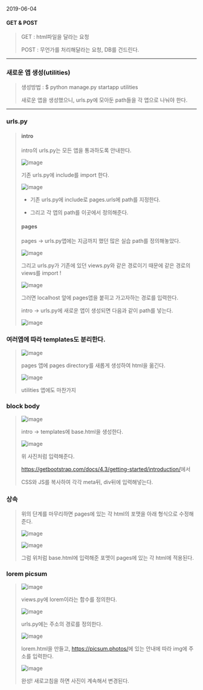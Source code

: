 2019-06-04

#### GET & POST

> GET : html파일을 달라는 요청
>
> POST : 무언가를 처리해달라는 요청, DB를 건드린다.

----

### 새로운 앱 생성(utilities)

> 생성방법 : $ python manage.py startapp utilities
>
> 새로운 앱을 생성했으니, urls.py에 모아둔 path들을 각 앱으로 나눠야 한다.

---

### urls.py

>#### intro
>
>intro의 urls.py는 모든 앱을 통과하도록 안내한다.
>
>![image](https://user-images.githubusercontent.com/47554668/58852156-69ed7500-86d0-11e9-8b89-d3d1b495372e.png)
>
>기존 urls.py에 include를 import 한다.
>
>![image](https://user-images.githubusercontent.com/47554668/58856982-ff900100-86de-11e9-84d6-9e55040139ce.png)
>
>- 기존 urls.py에 include로 pages.urls에 path를 지정한다.
>
>- 그리고 각 앱의 path를 이곳에서 정의해준다.
>
>  
>
>#### pages
>
>pages -> urls.py앱에는 지금까지 했던 많은 실습 path를 정의해놓았다.
>
>![image](https://user-images.githubusercontent.com/47554668/58852175-77a2fa80-86d0-11e9-8f26-451ca175ba52.png)
>
>그리고 urls.py가 기존에 있던 views.py와 같은 경로이기 때문에 같은 경로의 views를 import !
>
>![image](https://user-images.githubusercontent.com/47554668/58856970-f3a43f00-86de-11e9-8efd-0ba08b6ec814.png)
>
>그러면 localhost 앞에 pages앱을 붙히고 가고자하는 경로를 입력한다.
>
>intro -> urls.py에 새로운 앱이 생성되면 다음과 같이 path를 넣는다.
>
>![image](https://user-images.githubusercontent.com/47554668/58856982-ff900100-86de-11e9-84d6-9e55040139ce.png)

### 여러앱에 따라 templates도 분리한다.

> ![image](https://user-images.githubusercontent.com/47554668/58856997-0c145980-86df-11e9-9cf3-1066d9175dae.png)
>
> pages 앱에 pages directory를 새롭게 생성하여 html을 옮긴다.
>
> ![image](https://user-images.githubusercontent.com/47554668/58857009-17678500-86df-11e9-9503-d5164268eddd.png)
>
> utilities 앱에도 마찬가지

### block body

>![image](https://user-images.githubusercontent.com/47554668/58857019-251d0a80-86df-11e9-83c4-0cc5bf297f6a.png)
>
>intro -> templates에 base.html을 생성한다.
>
>
>
>![image](https://user-images.githubusercontent.com/47554668/58857031-2ea67280-86df-11e9-9f2c-a7a8c6752ce8.png)
>
>위 사진처럼 입력해준다. 
>
><https://getbootstrap.com/docs/4.3/getting-started/introduction/>에서
>
>CSS와 JS를 복사하여 각각 meta뒤, div뒤에 입력해넣는다.



### 상속

> 위의 단계를 마무리하면 pages에 있는 각 html의 포맷을 아래 형식으로 수정해준다.
>
> ![image](https://user-images.githubusercontent.com/47554668/58857078-4b42aa80-86df-11e9-9df0-b1612189c3a8.png)
>
> 
>
> ![image](https://user-images.githubusercontent.com/47554668/58857185-92c93680-86df-11e9-9c11-ef73ba43e6e6.png)
>
> 그럼 위처럼 base.html에 입력해준 포맷이 pages에 있는 각 html에 적용된다.

### lorem picsum

> ![image](https://user-images.githubusercontent.com/47554668/58863766-6832aa00-86ee-11e9-9c22-afefe14b48d5.png)
>
> views.py에 lorem이라는 함수를 정의한다.
>
> ![image](https://user-images.githubusercontent.com/47554668/58863850-944e2b00-86ee-11e9-8a09-e8e702e5f4b9.png)
>
> urls.py에는 주소의 경로를 정의한다.
>
> ![image](https://user-images.githubusercontent.com/47554668/58863927-c069ac00-86ee-11e9-8e5c-13b10518ca3a.png)
>
> lorem.html을 만들고, <https://picsum.photos/>에 있는 안내에 따라 img에 주소를 입력한다.
>
> ![image](https://user-images.githubusercontent.com/47554668/58864037-f870ef00-86ee-11e9-8653-2ea73c225a2b.png)
>
> 완성! 새로고침을 하면 사진이 계속해서 변경된다.